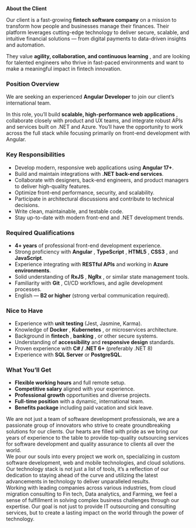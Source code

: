 **About the Client**

Our client is a fast-growing **fintech software company** on a mission to
transform how people and businesses manage their finances. Their platform
leverages cutting-edge technology to deliver secure, scalable, and intuitive
financial solutions — from digital payments to data-driven insights and
automation.

They value **agility, collaboration, and continuous learning** , and are
looking for talented engineers who thrive in fast-paced environments and want
to make a meaningful impact in fintech innovation.

### **Position Overview**

We are seeking an experienced **Angular Developer** to join our client’s
international team.

In this role, you’ll build **scalable, high-performance web applications** ,
collaborate closely with product and UX teams, and integrate robust APIs and
services built on .NET and Azure. You’ll have the opportunity to work across
the full stack while focusing primarily on front-end development with Angular.

### **Key Responsibilities**

  * Develop modern, responsive web applications using **Angular 17+**.
  * Build and maintain integrations with **.NET back-end services**.
  * Collaborate with designers, back-end engineers, and product managers to deliver high-quality features.
  * Optimize front-end performance, security, and scalability.
  * Participate in architectural discussions and contribute to technical decisions.
  * Write clean, maintainable, and testable code.
  * Stay up-to-date with modern front-end and .NET development trends.

### **Required Qualifications**

  * **4+ years** of professional front-end development experience.
  * Strong proficiency with **Angular** , **TypeScript** , **HTML5** , **CSS3** , and **JavaScript**.
  * Experience integrating with **RESTful APIs** and working in **Azure environments**.
  * Solid understanding of **RxJS** , **NgRx** , or similar state management tools.
  * Familiarity with **Git** , CI/CD workflows, and agile development processes.
  * English — **B2 or higher** (strong verbal communication required).

### **Nice to Have**

  * Experience with **unit testing** (Jest, Jasmine, Karma).
  * Knowledge of **Docker** , **Kubernetes** , or microservices architecture.
  * Background in **fintech** , **banking** , or other secure systems.
  * Understanding of **accessibility** and **responsive design** standards.
  * Proven experience with **C# / .NET 6+** (preferably .NET 8)
  * Experience with **SQL Server** or **PostgreSQL**.

### **What You’ll Get**

  * **Flexible working hours** and full remote setup.
  * **Competitive salary** aligned with your experience.
  * **Professional growth** opportunities and diverse projects.
  * **Full-time position** with a dynamic, international team.
  * **Benefits package** including paid vacation and sick leave.

We are not just a team of software development professionals, we are a
passionate group of innovators who strive to create groundbreaking solutions
for our clients. Our hearts are filled with pride as we bring our years of
experience to the table to provide top-quality outsourcing services for
software development and quality assurance to clients all over the world.  
We pour our souls into every project we work on, specializing in custom
software development, web and mobile technologies, and cloud solutions. Our
technology stack is not just a list of tools, it’s a reflection of our
dedication to staying ahead of the curve and utilizing the latest advancements
in technology to deliver unparalleled results.  
Working with leading companies across various industries, from cloud migration
consulting to Fin tech, Data analytics, and Farming, we feel a sense of
fulfillment in solving complex business challenges through our expertise. Our
goal is not just to provide IT outsourcing and consulting services, but to
create a lasting impact on the world through the power of technology.